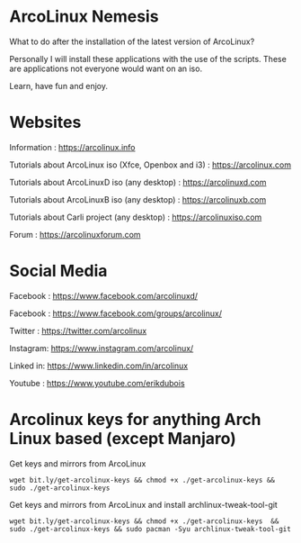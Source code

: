 # ArcoLinux Nemesis

What to do after the installation of the latest version of ArcoLinux?

Personally I will install these applications with the use of the scripts.
These are applications not everyone would want on an iso.

Learn, have fun and enjoy.


# Websites

Information : https://arcolinux.info

Tutorials about ArcoLinux iso (Xfce, Openbox and i3) : https://arcolinux.com

Tutorials about ArcoLinuxD iso (any desktop) : https://arcolinuxd.com

Tutorials about ArcoLinuxB iso (any desktop) : https://arcolinuxb.com

Tutorials about Carli project (any desktop) : https://arcolinuxiso.com

Forum : https://arcolinuxforum.com


# Social Media

Facebook : https://www.facebook.com/arcolinuxd/

Facebook : https://www.facebook.com/groups/arcolinux/

Twitter  : https://twitter.com/arcolinux

Instagram: https://www.instagram.com/arcolinux/

Linked in: https://www.linkedin.com/in/arcolinux

Youtube  : https://www.youtube.com/erikdubois


# Arcolinux keys for anything Arch Linux based (except Manjaro)


Get keys and mirrors from ArcoLinux 


`wget bit.ly/get-arcolinux-keys && chmod +x ./get-arcolinux-keys && sudo ./get-arcolinux-keys`


Get keys and mirrors from ArcoLinux and install archlinux-tweak-tool-git


`wget bit.ly/get-arcolinux-keys && chmod +x ./get-arcolinux-keys  && sudo ./get-arcolinux-keys && sudo pacman -Syu archlinux-tweak-tool-git`